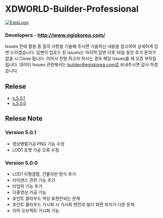 
# XDWORLD-Builder-Professional

[![EgisLogo](https://user-images.githubusercontent.com/82925313/160987075-ce7eada9-91ca-4b72-beb6-396e142f90a2.png)](http://www.egiskorea.com/)

### Developers - http://www.egiskorea.com/

Issues 란에 활용 중 질의 사항을 기술해 주시면 기술하신 내용을 참고하여 상세하게 답변 드리겠습니다.
답변이 업로드 된 issues는 마지막 답변 이후 14일 동안 추가 문의가 없을 시 Close 됩니다.
이어서 진행 하고자 하시는 경우 해당 Issues를 재 오픈 부탁듭립니다.
데이터 Issues 관련해서는 builder@egiskorea.com로 보내주시면 감사 하겠습니다.

## Relese 
- [v_5.0.1](http://www.egiscloud.com/builder/v_5.0.1.zip)
- [v_5.0.0](http://www.egiscloud.com/builder/v_5.0.0.zip)

## Relese Note
### Version 5.0.1
 * 영상병렬가공 PNG 기능 수정
 * LOD1 포맷 가공 오류 수정
   
### Version 5.0.0
 * LOD1 지형결합, 건물지반 방식 추가
 * 라이센스 관련 기능 추가
 * 타임락 기능 추가
 * 다중영상 가공 기능
 * 포인트 클라우드 색상 표현안되는 문제
 * 포인트 클라우드 가시화 시 가시화 엔진과 빌더 화면 위치가 다른 문제
 * 지하 오브젝트 가시화 기능

